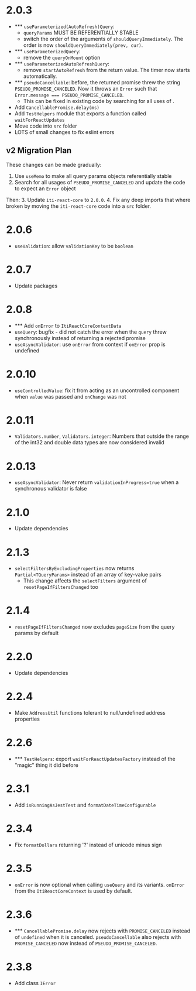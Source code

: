 ﻿# 2.0.3

- \*\*\* `useParameterized(AutoRefresh)Query`:
    - `queryParams` MUST BE REFERENTIALLY STABLE
    - switch the order of the arguments of `shouldQueryImmediately`. The order is now `shouldQueryImmediately(prev, cur)`.
- \*\*\* `useParameterizedQuery`:  
    - remove the `queryOnMount` option
- \*\*\* `useParameterizedAutoRefreshQuery`:
    - remove `startAutoRefresh` from the return value. The timer now starts automatically.
- \*\*\* `pseudoCancellable`: before, the returned promise threw the string `PSEUDO_PROMISE_CANCELED`. Now it throws an `Error` such that `Error.message === PSEUDO_PROMISE_CANCELED`.  
    - This can be fixed in existing code by searching for all uses of .
- Add `CancellablePromise.delay(ms)`
- Add `TestHelpers` module that exports a function called `waitForReactUpdates`
- Move code into `src` folder
- LOTS of small changes to fix eslint errors

## v2 Migration Plan

These changes can be made gradually:  
1. Use `useMemo` to make all query params objects referentially stable
2. Search for all usages of `PSEUDO_PROMISE_CANCELED` and update the code to expect an `Error` object

Then:
3. Update `iti-react-core` to `2.0.0`.
4. Fix any deep imports that where broken by moving the `iti-react-core` code into a `src` folder.

# 2.0.6

- `useValidation`: allow `validationKey` to be `boolean`

# 2.0.7

- Update packages

# 2.0.8

- \*\*\* Add `onError` to `ItiReactCoreContextData`
- `useQuery`: bugfix - did not catch the error when the `query` threw synchronously instead of returning a rejected promise
- `useAsyncValidator`: use `onError` from context if `onError` prop is undefined

# 2.0.10

- `useControlledValue`: fix it from acting as an uncontrolled component when `value` was passed and `onChange` was not

# 2.0.11

- `Validators.number`, `Validators.integer`: Numbers that outside the range of the int32 and double data types are now considered invalid

# 2.0.13

- `useAsyncValidator`: Never return `validationInProgress=true` when a synchronous validator is false

# 2.1.0

- Update dependencies

# 2.1.3

- `selectFiltersByExcludingProperties` now returns `Partial<TQueryParams>` instead of an array of key-value pairs  
    - This change affects the `selectFilters` argument of `resetPageIfFiltersChanged` too

# 2.1.4

- `resetPageIfFiltersChanged` now excludes `pageSize` from the query params by default

# 2.2.0

- Update dependencies

# 2.2.4
- Make `AddressUtil` functions tolerant to null/undefined address properties

# 2.2.6

- \*\*\* `TestHelpers`: export `waitForReactUpdatesFactory` instead of the "magic" thing it did before

# 2.3.1

- Add `isRunningAsJestTest` and `formatDateTimeConfigurable`

# 2.3.4

- Fix `formatDollars` returning '?' instead of unicode minus sign

# 2.3.5

- `onError` is now optional when calling `useQuery` and its variants. `onError` from the `ItiReactCoreContext` is used by default.

# 2.3.6

- \*\*\* `CancellablePromise.delay` now rejects with `PROMISE_CANCELED` instead of `undefined` when it is canceled. `pseudoCancellable` also rejects with `PROMISE_CANCELED` now instead of `PSEUDO_PROMISE_CANCELED`.

# 2.3.8

- Add class `IError`
